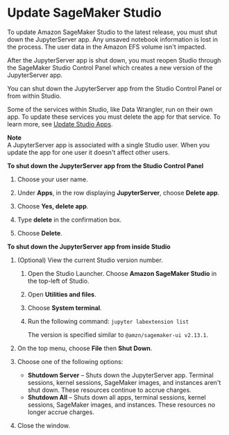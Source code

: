 # Update SageMaker Studio<a name="studio-tasks-update-studio"></a>

To update Amazon SageMaker Studio to the latest release, you must shut down the JupyterServer app\. Any unsaved notebook information is lost in the process\. The user data in the Amazon EFS volume isn't impacted\.

After the JupyterServer app is shut down, you must reopen Studio through the SageMaker Studio Control Panel which creates a new version of the JupyterServer app\.

You can shut down the JupyterServer app from the Studio Control Panel or from within Studio\.

Some of the services within Studio, like Data Wrangler, run on their own app\. To update these services you must delete the app for that service\. To learn more, see [Update Studio Apps](studio-tasks-update-apps.md)\.

**Note**  
A JupyterServer app is associated with a single Studio user\. When you update the app for one user it doesn't affect other users\.

**To shut down the JupyterServer app from the Studio Control Panel**

1. Choose your user name\.

1. Under **Apps**, in the row displaying **JupyterServer**, choose **Delete app**\.

1. Choose **Yes, delete app**\.

1. Type **delete** in the confirmation box\.

1. Choose **Delete**\.

**To shut down the JupyterServer app from inside Studio**

1. \(Optional\) View the current Studio version number\.

   1. Open the Studio Launcher\. Choose **Amazon SageMaker Studio** in the top\-left of Studio\.

   1. Open **Utilities and files**\.

   1. Choose **System terminal**\.

   1. Run the following command: `jupyter labextension list`

      The version is specified similar to `@amzn/sagemaker-ui v2.13.1`\.

1. On the top menu, choose **File** then **Shut Down**\.

1. Choose one of the following options:
   + **Shutdown Server** – Shuts down the JupyterServer app\. Terminal sessions, kernel sessions, SageMaker images, and instances aren't shut down\. These resources continue to accrue charges\.
   + **Shutdown All** – Shuts down all apps, terminal sessions, kernel sessions, SageMaker images, and instances\. These resources no longer accrue charges\.

1. Close the window\.